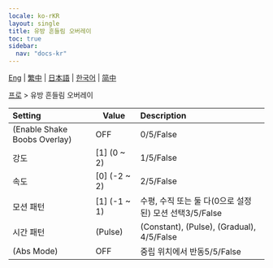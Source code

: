 ```yaml
---
locale: ko-rKR
layout: single
title: 유방 흔들림 오버레이
toc: true
sidebar:
  nav: "docs-kr"
---
```

[Eng](/dancexr/menu/2025.4/actor/shake_boobs_overlay) | [繁中](/tw/dancexr/menu/2025.4/actor/shake_boobs_overlay) | [日本語](/jp/dancexr/menu/2025.4/actor/shake_boobs_overlay) | [한국어](/kr/dancexr/menu/2025.4/actor/shake_boobs_overlay) | [简中](/zh/dancexr/menu/2025.4/actor/shake_boobs_overlay)

[프로](../menu#프로) > 유방 흔들림 오버레이



| Setting | Value | Description |
| :--- | --- | :--- |
| (Enable Shake Boobs Overlay) | OFF | 0/5/False
| 강도 | [1] (0 ~ 2) | 1/5/False
| 속도 | [0] (-2 ~ 2) | 2/5/False
| 모션 패턴 | [1] (-1 ~ 1) | 수평, 수직 또는 둘 다(0으로 설정된) 모션 선택3/5/False
| 시간 패턴 | (Pulse) | (Constant), (Pulse), (Gradual), 4/5/False
| (Abs Mode) | OFF | 중립 위치에서 반동5/5/False
